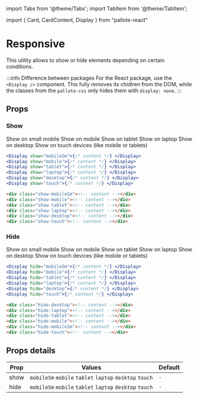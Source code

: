 ---
---
import Tabs from '@theme/Tabs';
import TabItem from '@theme/TabItem';

import { Card, CardContent, Display } from "pallote-react"

# Responsive

This utility allows to show or hide elements depending on certain conditions.

:::info Difference between packages
For the React package, use the `<Display />` component. This fully removes its chidlren from the DOM, while the classes from the `pallote-css` only hides them with `display: none`.
:::

## Props

### Show

<div class="docs__block docs__block--portrait">
  <Display show="mobileSm">
    <Card size="xs"><CardContent>Show on small mobile</CardContent></Card>
  </Display>
  <Display show="mobile">
    <Card size="xs"><CardContent>Show on mobile</CardContent></Card>
  </Display>
  <Display show="tablet">
    <Card size="xs"><CardContent>Show on tablet</CardContent></Card>
  </Display>
  <Display show="laptop">
    <Card size="xs"><CardContent>Show on laptop</CardContent></Card>
  </Display>
  <Display show="desktop">
    <Card size="xs"><CardContent>Show on desktop</CardContent></Card>
  </Display>
  <Display show="touch">
    <Card size="xs"><CardContent>Show on touch devices (like mobile or tablets)</CardContent></Card>
  </Display>
</div>

<Tabs groupId="package" queryString>
  <TabItem value="react" label="React">

```jsx
<Display show="mobileSm">{/* content */} </Display>
<Display show="mobile">{/* content */} </Display>
<Display show="tablet">{/* content */} </Display>
<Display show="laptop">{/* content */} </Display>
<Display show="desktop">{/* content */} </Display>
<Display show="touch">{/* content */} </Display>
```
  </TabItem>
  <TabItem value="css" label="CSS">

```html
<div class="show-mobileSm"><!-- content --></div>
<div class="show-mobile"><!-- content --></div>
<div class="show-tablet"><!-- content --></div>
<div class="show-laptop"><!-- content --></div>
<div class="show-desktop"><!-- content --></div>
<div class="show-touch"><!-- content --></div>
```
  </TabItem>
</Tabs>

### Hide

<div class="docs__block docs__block--portrait">
  <Display hide="mobileSm">
    <Card size="xs"><CardContent>Show on small mobile</CardContent></Card>
  </Display>
  <Display hide="mobile">
    <Card size="xs"><CardContent>Show on mobile</CardContent></Card>
  </Display>
  <Display hide="tablet">
    <Card size="xs"><CardContent>Show on tablet</CardContent></Card>
  </Display>
  <Display hide="laptop">
    <Card size="xs"><CardContent>Show on laptop</CardContent></Card>
  </Display>
  <Display hide="desktop">
    <Card size="xs"><CardContent>Show on desktop</CardContent></Card>
  </Display>
  <Display hide="touch">
    <Card size="xs"><CardContent>Show on touch devices (like mobile or tablets)</CardContent></Card>
  </Display>
</div>

<Tabs groupId="package" queryString>
  <TabItem value="react" label="React">

```jsx
<Display hide="mobileSm">{/* content */} </Display>
<Display hide="mobile">{/* content */} </Display>
<Display hide="tablet">{/* content */} </Display>
<Display hide="laptop">{/* content */} </Display>
<Display hide="desktop">{/* content */} </Display>
<Display hide="touch">{/* content */} </Display>
```
  </TabItem>
  <TabItem value="css" label="CSS">

```html
<div class="hide-desktop"><!-- content --></div>
<div class="hide-laptop"><!-- content --></div>
<div class="hide-tablet"><!-- content --></div>
<div class="hide-mobile"><!-- content --></div>
<div class="hide-mobileSm"><!-- content --></div>
<div class="hide-touch"><!-- content --></div>
```
  </TabItem>
</Tabs>

## Props details

| Prop | Values | Default |
| - | - | - |
| show | `mobileSm` `mobile` `tablet` `laptop` `desktop` `touch` | `-` | 
| hide | `mobileSm` `mobile` `tablet` `laptop` `desktop` `touch` | `-` |
